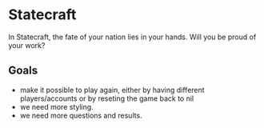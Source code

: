 # Statecraft

In Statecraft, the fate of your nation lies in your hands. Will you be proud of your work?

## Goals

* make it possible to play again, either by having different players/accounts or by reseting the game back to nil
* we need more styling.
* we need more questions and results.

